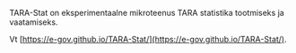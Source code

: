 TARA-Stat on eksperimentaalne mikroteenus TARA statistika tootmiseks ja vaatamiseks.

Vt [https://e-gov.github.io/TARA-Stat/](https://e-gov.github.io/TARA-Stat/).
